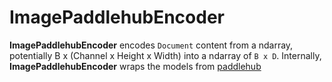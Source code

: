 # ImagePaddlehubEncoder

**ImagePaddlehubEncoder** encodes `Document` content from a ndarray, potentially B x (Channel x Height x Width) into a ndarray of `B x D`. Internally, **ImagePaddlehubEncoder** wraps the models from [paddlehub](https://github.com/PaddlePaddle/PaddleHub)

<!-- version=v0.2 -->
